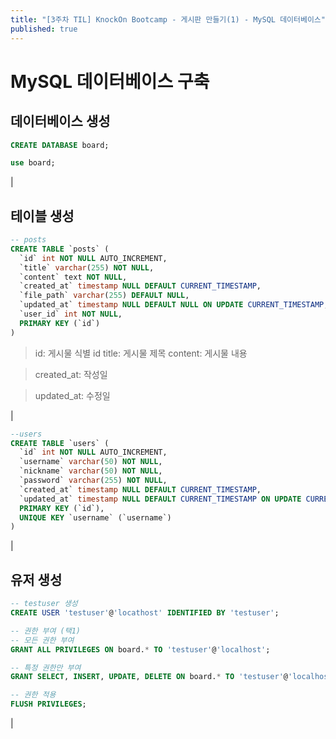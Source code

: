 ```yaml
---
title: "[3주차 TIL] KnockOn Bootcamp - 게시판 만들기(1) - MySQL 데이터베이스"
published: true
---
```


# MySQL 데이터베이스 구축

## 데이터베이스 생성

```sql
CREATE DATABASE board;

use board;
```

|

## 테이블 생성

```sql
-- posts
CREATE TABLE `posts` (
  `id` int NOT NULL AUTO_INCREMENT,
  `title` varchar(255) NOT NULL,
  `content` text NOT NULL,
  `created_at` timestamp NULL DEFAULT CURRENT_TIMESTAMP,
  `file_path` varchar(255) DEFAULT NULL,
  `updated_at` timestamp NULL DEFAULT NULL ON UPDATE CURRENT_TIMESTAMP,
  `user_id` int NOT NULL,
  PRIMARY KEY (`id`)
)
```

> id: 게시물 식별 id
title: 게시물 제목
content: 게시물 내용

> created_at: 작성일

> updated_at: 수정일

|

```sql
--users
CREATE TABLE `users` (
  `id` int NOT NULL AUTO_INCREMENT,
  `username` varchar(50) NOT NULL,
  `nickname` varchar(50) NOT NULL,
  `password` varchar(255) NOT NULL,
  `created_at` timestamp NULL DEFAULT CURRENT_TIMESTAMP,
  `updated_at` timestamp NULL DEFAULT CURRENT_TIMESTAMP ON UPDATE CURRENT_TIMESTAMP,
  PRIMARY KEY (`id`),
  UNIQUE KEY `username` (`username`)
)
```

|

## 유저 생성

```sql
-- testuser 생성
CREATE USER 'testuser'@'locathost' IDENTIFIED BY 'testuser';

-- 권한 부여 (택1)
-- 모든 권한 부여
GRANT ALL PRIVILEGES ON board.* TO 'testuser'@'localhost';

-- 특정 권한만 부여
GRANT SELECT, INSERT, UPDATE, DELETE ON board.* TO 'testuser'@'localhost';

-- 권한 적용
FLUSH PRIVILEGES;
```

|